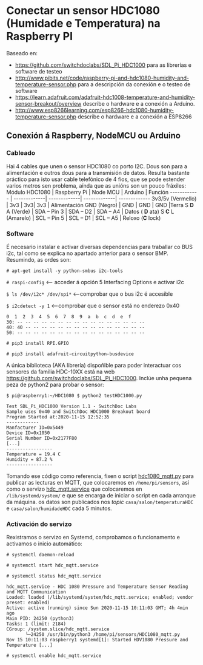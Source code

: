 # Conectar un sensor HDC1080 (Humidade e Temperatura) na Raspberry PI
Baseado en:

* https://github.com/switchdoclabs/SDL_Pi_HDC1000 para as librerías e software de testeo
* http://www.pibits.net/code/raspberry-pi-and-hdc1080-humidity-and-temperature-sensor.php para a descripción da conexión e o testeo de software
* https://learn.adafruit.com/adafruit-hdc1008-temperature-and-humidity-sensor-breakout/overview describe o hardware e a conexión a Arduino.
* http://www.esp8266learning.com/esp8266-hdc1080-humidity-temperature-sensor.php describe o hardware e a conexión a ESP8266

## Conexión á Raspberry, NodeMCU ou Arduino
### Cableado
Hai 4 cables que unen o sensor HDC1080 co porto I2C. Dous son para a alimentación e outros dous para a transmisión de datos. Resulta bastante práctico para isto usar cable telefónico de 4 fios, que se pode estender varios metros sen problema, aínda que as unións son un pouco fráxiles:
Módulo HDC1080 | Raspberry Pi | Node MCU | Arduino | Función
------------ | -------------| -------------| -------------| -------------
3v3/5v (Vermello)  | 3v3 | 3v3| 3v3 | Alimentación
GND (Negro) | GND | GND | GND |Terra
S __D__ A (Verde) | SDA – Pin 3  | SDA – D2 | SDA – A4 | Datos ( __D__ ata)
S __C__ L (Amarelo) | SCL – Pin 5 | SCL – D1 | SCL – A5 | Reloxo (__C__ lock)

### Software 
É necesario instalar e activar diversas dependencias para traballar co BUS i2c, tal como se explica no apartado anterior para o sensor BMP. Resumindo, as ordes son:

`# apt-get install -y python-smbus i2c-tools`

`# raspi-config`        <-- acceder á opción 5 Interfacing Options e activar i2c

`$ ls /dev/i2c* /dev/spi*`		<--comprobar que o bus i2c é accesible

`$ i2cdetect -y 1`			<--comprobar que o sensor está no enderezo 0x40

    0  1  2  3  4  5  6  7  8  9  a  b  c  d  e  f
    30: -- -- -- -- -- -- -- -- -- -- -- -- -- -- -- -- 
    40: 40 -- -- -- -- -- -- -- -- -- -- -- -- -- -- -- 
    50: -- -- -- -- -- -- -- -- -- -- -- -- -- -- -- --

`# pip3 install RPI.GPIO `

`# pip3 install adafruit-circuitpython-busdevice `

A única biblioteca (AKA librería) dispoñible para poder interactuar cos sensores da familia HDC-10XX está na web https://github.com/switchdoclabs/SDL_Pi_HDC1000. Inclúe unha pequena peza de python2 para probar o sensor:

`$ pi@raspberry1:~/HDC1080 $ python2 testHDC1000.py `

    Test SDL_Pi_HDC1000 Version 1.1 - SwitchDoc Labs
    Sample uses 0x40 and SwitchDoc HDC1000 Breakout board 
    Program Started at:2020-11-15 12:52:35
    ------------
    Manfacturer ID=0x5449
    Device ID=0x1050
    Serial Number ID=0x2177F80
    [...]
    -----------------
    Temperature = 19.4 C
    Humidity = 87.2 %
    -----------------
Tomando ese código como referencia, fixen o script [hdc1080_mqtt.py](sensors/hdc1080_mqtt.py) para publicar as lecturas en MQTT, que colocaremos en `/home/pi/sensors`, así como o servizo [hdc_mqtt.service](services/hdc_mqtt.service) que colocaremos en `/lib/systemd/system/` e que se encarga de iniciar o script en cada arranque da máquina.
os datos son publicados nos _topic_ `casa/salon/temperaturaHDC` e  `casa/salon/humidadeHDC` cada 5 minutos.

### Activación do servizo
Rexistramos o servizo en Systemd, comprobamos o funcionamento e activamos o inicio automático:

`# systemctl daemon-reload`

`# systemctl start hdc_mqtt.service`

`# systemctl status hdc_mqtt.service`

    hdc_mqtt.service - HDC 1080 Pressure and Temperature Sensor Reading and MQTT Communication
    Loaded: loaded (/lib/systemd/system/hdc_mqtt.service; enabled; vendor preset: enabled)
    Active: active (running) since Sun 2020-11-15 10:11:03 GMT; 4h 4min ago
    Main PID: 24250 (python3)
    Tasks: 1 (limit: 2184)
    CGroup: /system.slice/hdc_mqtt.service
           └─24250 /usr/bin/python3 /home/pi/sensors/HDC1080_mqtt.py
    Nov 15 10:11:03 raspberry1 systemd[1]: Started HDV1080 Pressure and Temperature [...]

`# systemctl enable hdc_mqtt.service`

